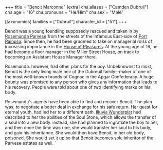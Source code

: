 +++
title = "Benoit Marconne"
[extra]
cha.aliases = ["Camden Dubruil"]
cha.age = "16"
cha.pronouns = "He/Him"
cha.sex = "Male"

[taxonomies]
families = ["Dubruil"]
character_id = ["51"]
+++

Benoit was a young foundling supposedly rescued and taken in by [Rosemunda Parvese](@/characters/rosemunda-parvese.md) from the streets of the infamous East-side of [Port Rainoso](@/locations/port-rainoso.md). Since then, he had been groomed to take on managerial rolss of increasing importance in the [House of Pleasures](@/organizations/parvese-house-of-pleasures.md). At the young age of 16, he had become a floor manager in the Miller Street House, on track to becoming an Assistant House Manager there. 

Rosemunda. however, had other plans for the boy. Unbeknownst to most, Benoit is the only living male heir of the Dubreuil family--maker of one of the most well-known brands of Cognac in the Apgar Confederacy. A huge bounty was promised to any person who gives any information that leads to his recovery. People were told about one of two identifying marks on his body.

Rosemunda's agents have been able to find and recover Benoit. The plan was, to negotiate a better deal in exchange for his safe return. Her quest for eternal youth, had led her to a different path. [Illuvia Wunderplat](@/characters/illuvia-wunderplat.md) had described to her the abilities of the Soul Stone, which allows the transfer of a soul into a new body. instead, she had planned to ingratiate the boy to her, and then once the time was ripe, she would transfer her soul to his body, and gain his inheritance. She would then have Benoit, in her old body, poisoned. She would set it up so that Benoit becomes sole inheritor of the Parvese estates as well.
`
